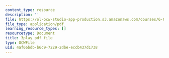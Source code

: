 ```yaml
---
content_type: resource
description: ''
file: https://ol-ocw-studio-app-production.s3.amazonaws.com/courses/6-0001-introduction-to-computer-science-and-programming-in-python-fall-2016/4af66bdbb6c972292dbeeccb437d1738_2__KumJsGXc.pdf
file_type: application/pdf
learning_resource_types: []
resourcetype: Document
title: 3play pdf file
type: OCWFile
uid: 4af66bdb-b6c9-7229-2dbe-eccb437d1738
---
```

